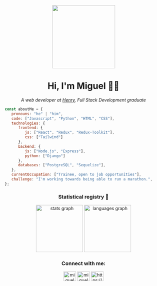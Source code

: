 

<div id="header" align="center">
    <img src="https://media4.giphy.com/media/qgQUggAC3Pfv687qPC/giphy.gif?cid=ecf05e47nupezqmox42gqqvpt3jdq0a9arj8tnys7dsxj8uk&rid=giphy.gif&ct=g" height='201px''/>
    <h1>Hi, I'm Miguel 👨‍💻</h1>
</div>


<p align="center"><em>A web developer at <a href="https://www.soyhenry.com/?gad=1">Henry</a>, Full Stack Development graduate</em></p>


```javascript
const aboutMe = {
   pronouns: "he" | "him",
   code: ["Javascript", "Python", "HTML", "CSS"],
   technologies: {
      frontend: {
         js: ["React", "Redux", "Redux-Toolkit"],
         css: ["Tailwind"]
      },
      backend: {
         js: ["Node.js", "Express"],
         python: ["Django"]   
      },
      databases: ["PostgreSQL", "Sequelize"],
   },
   currentOccupation: ["Trainee, open to job opportunities"],
   challenge: "I'm working towards being able to run a marathon.",
};
```
###

<div align="center">
  <h3 align="center">Statistical registry 📜</h3>
  <img src="https://github-readme-stats.vercel.app/api?username=MiguelZ01&hide_title=false&hide_rank=false&show_icons=true&include_all_commits=true&count_private=true&disable_animations=false&theme=dracula&locale=en&hide_border=false" height="150" alt="stats graph"  />
  <img src="https://github-readme-stats.vercel.app/api/top-langs?username=MiguelZ01&locale=en&hide_title=false&layout=compact&card_width=320&langs_count=5&theme=dracula&hide_border=false" height="150" alt="languages graph"  />
</div>
<h3 align="center">Connect with me:</h3>
<p align="center">
<a href="https://twitter.com/miguelzulx" target="blank"><img align="center" src="https://raw.githubusercontent.com/rahuldkjain/github-profile-readme-generator/master/src/images/icons/Social/twitter.svg" alt="miguelzulx" height="30" width="40" /></a>
<a href="https://instagram.com/miguelz_01" target="blank"><img align="center" src="https://raw.githubusercontent.com/rahuldkjain/github-profile-readme-generator/master/src/images/icons/Social/instagram.svg" alt="miguelz_01" height="30" width="40" /></a>
<a href="https://www.linkedin.com/in/miguelzuluaga/" target="blank"><img align="center" src="https://raw.githubusercontent.com/rahuldkjain/github-profile-readme-generator/master/src/images/icons/Social/linked-in-alt.svg" alt="https://www.linkedin.com/in/miguelzuluaga/" height="30" width="40" /></a>
</p>
